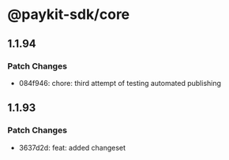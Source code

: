 # @paykit-sdk/core

## 1.1.94

### Patch Changes

- 084f946: chore: third attempt of testing automated publishing

## 1.1.93

### Patch Changes

- 3637d2d: feat: added changeset
